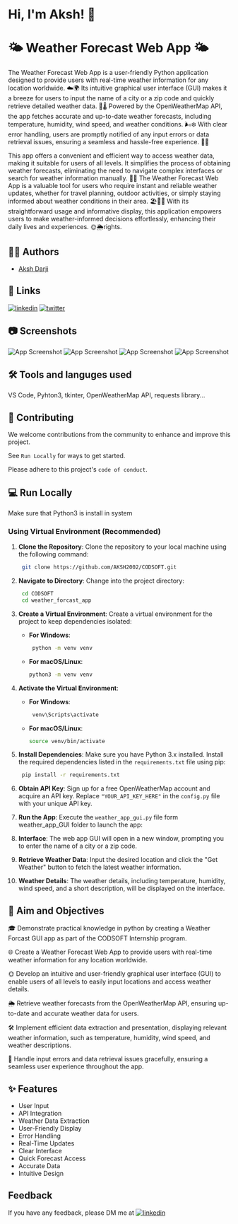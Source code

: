 
# Hi, I'm Aksh! 👋

# 🌤️ Weather Forecast Web App 🌤️

The Weather Forecast Web App is a user-friendly Python application designed to provide users with real-time weather information for any location worldwide. ☁️🌍 Its intuitive graphical user interface (GUI) makes it a breeze for users to input the name of a city or a zip code and quickly retrieve detailed weather data. 💨🌡️ Powered by the OpenWeatherMap API, the app fetches accurate and up-to-date weather forecasts, including temperature, humidity, wind speed, and weather conditions. 🌬️❄️ With clear error handling, users are promptly notified of any input errors or data retrieval issues, ensuring a seamless and hassle-free experience. 🚀🚀

This app offers a convenient and efficient way to access weather data, making it suitable for users of all levels. It simplifies the process of obtaining weather forecasts, eliminating the need to navigate complex interfaces or search for weather information manually. 🎯🎯 The Weather Forecast Web App is a valuable tool for users who require instant and reliable weather updates, whether for travel planning, outdoor activities, or simply staying informed about weather conditions in their area. 🏖️🎿🌳 With its straightforward usage and informative display, this application empowers users to make weather-informed decisions effortlessly, enhancing their daily lives and experiences. 🌞🌦️rights. 




## 👩‍💻 Authors

- [Aksh Darji](https://github.com/aksh2002)


## 🔗 Links
[![linkedin](https://img.shields.io/badge/linkedin-0A66C2?style=for-the-badge&logo=linkedin&logoColor=white)](https://linkedin.com/in/aksh-darji-127316210)
[![twitter](https://img.shields.io/badge/twitter-1DA1F2?style=for-the-badge&logo=twitter&logoColor=white)](https://twitter.com/akshdarji_135)

## 📷 Screenshots

![App Screenshot](https://raw.githubusercontent.com/AKSH2002/CODSOFT/master/weather_forcast_app/Glimpse/SS1.png)
![App Screenshot](https://raw.githubusercontent.com/AKSH2002/CODSOFT/master/weather_forcast_app/Glimpse/SS2.png)
![App Screenshot](https://raw.githubusercontent.com/AKSH2002/CODSOFT/master/weather_forcast_app/Glimpse/SS3.png)
![App Screenshot](https://raw.githubusercontent.com/AKSH2002/CODSOFT/master/weather_forcast_app/Glimpse/SS4.png)

## 🛠 Tools and languges used
VS Code, Pyhton3, tkinter, OpenWeatherMap API, requests library...


## 🤝 Contributing

We welcome contributions from the community to enhance and improve this project.

See `Run Locally` for ways to get started.

Please adhere to this project's `code of conduct`.


## 💻 Run Locally
Make sure that Python3 is install in system 

###  Using Virtual Environment (Recommended)


1. **Clone the Repository**: Clone the repository to your local machine using the following command:
   
     ```bash
      git clone https://github.com/AKSH2002/CODSOFT.git
     ```


2. **Navigate to Directory**: Change into the project directory:
   
     ```bash
      cd CODSOFT
      cd weather_forcast_app
     ```


3. **Create a Virtual Environment**: Create a virtual environment for the project to keep dependencies isolated:

   - **For Windows**:
   
     ```bash
      python -m venv venv
     ```

   - **For macOS/Linux**:

     ```bash
     python3 -m venv venv
     ```

4. **Activate the Virtual Environment**:

   - **For Windows**:
   
     ```bash
      venv\Scripts\activate
     ```

   - **For macOS/Linux**:

     ```bash
     source venv/bin/activate
     ```

5. **Install Dependencies**: Make sure you have Python 3.x installed. Install the required dependencies listed in the `requirements.txt` file using pip:
   
     ```bash
      pip install -r requirements.txt
     ```

6. **Obtain API Key**: Sign up for a free OpenWeatherMap account and acquire an API key. Replace `"YOUR_API_KEY_HERE"` in the `config.py` file with your unique API key.

7. **Run the App**: Execute the `weather_app_gui.py` file form weather_app_GUI folder to launch the app:

8. **Interface**: The web app GUI will open in a new window, prompting you to enter the name of a city or a zip code.

9. **Retrieve Weather Data**: Input the desired location and click the "Get Weather" button to fetch the latest weather information.

10. **Weather Details**: The weather details, including temperature, humidity, wind speed, and a short description, will be displayed on the interface.


## 🎯 Aim and Objectives

🎓 Demonstrate practical knowledge in python by creating a Weather Forcast GUI app as part of the CODSOFT Internship program.

🌐 Create a Weather Forecast Web App to provide users with real-time weather information for any location worldwide.

🌞 Develop an intuitive and user-friendly graphical user interface (GUI) to enable users of all levels to easily input locations and access weather details.

🌦️ Retrieve weather forecasts from the OpenWeatherMap API, ensuring up-to-date and accurate weather data for users.

🛠️ Implement efficient data extraction and presentation, displaying relevant weather information, such as temperature, humidity, wind speed, and weather descriptions.

🚫 Handle input errors and data retrieval issues gracefully, ensuring a seamless user experience throughout the app.





## ✨ Features
- User Input
- API Integration
- Weather Data Extraction
- User-Friendly Display
- Error Handling
- Real-Time Updates
- Clear Interface
- Quick Forecast Access
- Accurate Data
- Intuitive Design


## Feedback

If you have any feedback, please DM me at [![linkedin](https://img.shields.io/badge/linkedin-0A66C2?style=for-the-badge&logo=linkedin&logoColor=white)](https://linkedin.com/in/aksh-darji-127316210)
